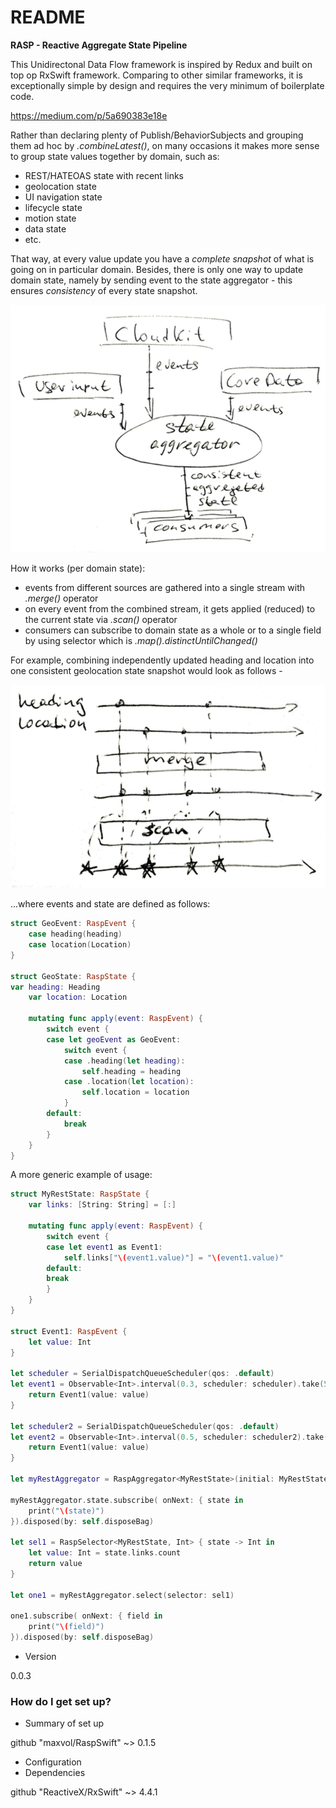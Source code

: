 # README #

**RASP - Reactive Aggregate State Pipeline**

This Unidirectonal Data Flow framework is inspired by Redux and built on top op RxSwift framework.
Comparing to other similar frameworks, it is exceptionally simple by design and requires the very minimum of boilerplate code.

https://medium.com/p/5a690383e18e

Rather than declaring plenty of Publish/BehaviorSubjects and grouping them ad hoc by *.combineLatest()*,
on many occasions it makes more sense to group state values together by domain, such as:

* REST/HATEOAS state with recent links
* geolocation state
* UI navigation state
* lifecycle state
* motion state
* data state
* etc.

That way, at every value update you have a _complete snapshot_ of what is going on in particular domain.
Besides, there is only one way to update domain state, namely by sending event to the state aggregator - this ensures _consistency_ of every state snapshot.

![alt text](https://github.com/maxvol/RaspSwift/blob/master/rasp.png "Diagram")

How it works (per domain state):

* events from different sources are gathered into a single stream with *.merge()* operator
* on every event from the combined stream, it gets applied (reduced) to the current state via *.scan()* operator
* consumers can subscribe to domain state as a whole or to a single field by using selector which is *.map().distinctUntilChanged()*

For example, combining independently updated heading and location into one consistent geolocation state snapshot would look as follows -

![alt text](https://github.com/maxvol/RaspSwift/blob/master/rasp-geo.png "Diagram")

...where events and state are defined as follows:
```swift
struct GeoEvent: RaspEvent {
    case heading(heading)
    case location(Location)
}

struct GeoState: RaspState {
var heading: Heading
    var location: Location

    mutating func apply(event: RaspEvent) {
        switch event {
        case let geoEvent as GeoEvent:
            switch event {
            case .heading(let heading):
                self.heading = heading
            case .location(let location):
                self.location = location
            }
        default:
            break
        }
    }
}
```
A more generic example of usage:

```swift
struct MyRestState: RaspState {
    var links: [String: String] = [:]

    mutating func apply(event: RaspEvent) {
        switch event {
        case let event1 as Event1:
            self.links["\(event1.value)"] = "\(event1.value)"
        default:
        break
        }
    }
}

struct Event1: RaspEvent {
    let value: Int
}

let scheduler = SerialDispatchQueueScheduler(qos: .default)
let event1 = Observable<Int>.interval(0.3, scheduler: scheduler).take(5).map { value in
    return Event1(value: value)
}

let scheduler2 = SerialDispatchQueueScheduler(qos: .default)
let event2 = Observable<Int>.interval(0.5, scheduler: scheduler2).take(5).map { value in
    return Event1(value: value)
}

let myRestAggregator = RaspAggregator<MyRestState>(initial: MyRestState(), sources: event1.asRaspEvent(), event2.asRaspEvent())

myRestAggregator.state.subscribe( onNext: { state in
    print("\(state)")
}).disposed(by: self.disposeBag)

let sel1 = RaspSelector<MyRestState, Int> { state -> Int in
    let value: Int = state.links.count
    return value
}

let one1 = myRestAggregator.select(selector: sel1)

one1.subscribe( onNext: { field in
    print("\(field)")
}).disposed(by: self.disposeBag)
```

* Version

0.0.3

### How do I get set up? ###

* Summary of set up

github "maxvol/RaspSwift" ~> 0.1.5

* Configuration
* Dependencies

github "ReactiveX/RxSwift" ~> 4.4.1



